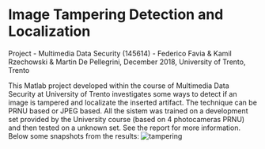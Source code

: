 # Image Tampering Detection and Localization

Project - Multimedia Data Security (145614) - Federico Favia & Kamil Rzechowski & Martin De Pellegrini, December 2018, University of Trento, Trento

This Matlab project developed within the course of Multimedia Data Security at University of Trento investigates some ways to detect if an image is tampered and localizate the inserted artifact. The technique can be PRNU based or JPEG based. All the sistem was trained on a development set provided by the University course (based on 4 photocameras PRNU) and then tested on a unknown set. See the report for more information. Below some snapshots from the results:
![tampering](https://github.com/favia96/image_tampering_detection/blob/master/report/tampering.png)


